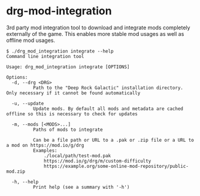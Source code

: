 # drg-mod-integration
3rd party mod integration tool to download and integrate mods completely
externally of the game. This enables more stable mod usages as well as offline
mod usages.

```
$ ./drg_mod_integration integrate --help
Command line integration tool

Usage: drg_mod_integration integrate [OPTIONS]

Options:
  -d, --drg <DRG>
          Path to the "Deep Rock Galactic" installation directory. Only necessary if it cannot be found automatically

  -u, --update
          Update mods. By default all mods and metadata are cached offline so this is necessary to check for updates

  -m, --mods [<MODS>...]
          Paths of mods to integrate

          Can be a file path or URL to a .pak or .zip file or a URL to a mod on https://mod.io/g/drg
          Examples:
              ./local/path/test-mod.pak
              https://mod.io/g/drg/m/custom-difficulty
              https://example.org/some-online-mod-repository/public-mod.zip

  -h, --help
          Print help (see a summary with '-h')
```
